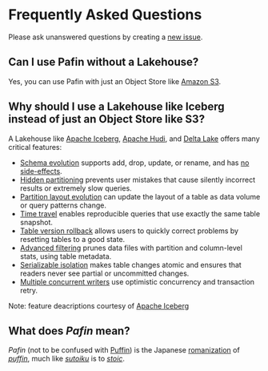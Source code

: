 # Frequently Asked Questions

Please ask unanswered questions by creating a [new issue](https://github.com/sutoiku/pafin/issues).

## Can I use Pafin without a Lakehouse?
Yes, you can use Pafin with just an Object Store like [Amazon S3](https://aws.amazon.com/s3/).

## Why should I use a Lakehouse like Iceberg instead of just an Object Store like S3?
A Lakehouse like [Apache Iceberg](https://iceberg.apache.org/), [Apache Hudi](https://hudi.apache.org/), and [Delta Lake](https://delta.io/) offers many critical features:
- [Schema evolution](https://iceberg.apache.org/docs/latest/evolution/#schema-evolution) supports add, drop, update, or rename, and has [no side-effects](https://iceberg.apache.org/docs/latest/evolution/#correctness).
- [Hidden partitioning](https://iceberg.apache.org/docs/latest/partitioning/) prevents user mistakes that cause silently incorrect results or extremely slow queries.
- [Partition layout evolution](https://iceberg.apache.org/docs/latest/evolution/#partition-evolution) can update the layout of a table as data volume or query patterns change.
- [Time travel](https://iceberg.apache.org/docs/latest/spark-queries/#time-travel) enables reproducible queries that use exactly the same table snapshot.
- [Table version rollback](https://iceberg.apache.org/docs/latest/) allows users to quickly correct problems by resetting tables to a good state.
- [Advanced filtering](https://iceberg.apache.org/docs/latest/performance/#data-filtering) prunes data files with partition and column-level stats, using table metadata.
- [Serializable isolation](https://iceberg.apache.org/docs/latest/reliability/) makes table changes atomic and ensures that readers never see partial or uncommitted changes.
- [Multiple concurrent writers](https://iceberg.apache.org/docs/latest/reliability/#concurrent-write-operations) use optimistic concurrency and transaction retry.

Note: feature deacriptions courtesy of [Apache Iceberg](https://iceberg.apache.org/)

## What does *Pafin* mean?
*Pafin* (not to be confused with [Puffin](https://iceberg.apache.org/puffin-spec/)) is the Japanese [romanization](https://en.wikipedia.org/wiki/Romanization) of [*puffin*](https://en.wikipedia.org/wiki/Puffin), much like [*sutoiku*](https://github.com/sutoiku) is to [*stoic*](https://stoic.com/).
